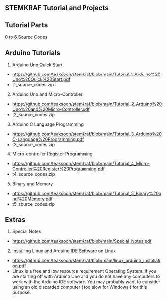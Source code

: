 
STEMKRAF Tutorial and Projects
---

Tutorial Parts 
---
0 to 6
Source Codes


Arduino Tutorials
---
1. Arduino Uno Quick Start
- https://github.com/teaksoon/stemkraf/blob/main/Tutorial_1_Arduino%20Uno%20Quick%20Start.pdf
- t1_source_codes.zip
2. Arduino Uno and Micro-Controller
- https://github.com/teaksoon/stemkraf/blob/main/Tutorial_2_Arduino%20Uno%20and%20Micro-Controller.pdf
- t2_source_codes.zip
3. Arduino C Language Programming
- https://github.com/teaksoon/stemkraf/blob/main/Tutorial_3_Arduino%20C-Language%20Programming.pdf
- t3_source_codes.zip
4. Micro-controller Register Programming
- https://github.com/teaksoon/stemkraf/blob/main/Tutorial_4_Micro-Controller%20Register%20Programming.pdf
- t4_source_codes.zip
5. Binary and Memory
- https://github.com/teaksoon/stemkraf/blob/main/Tutorial_5_Binary%20and%20Memory.pdf
- t5_source_codes.zip

Extras
---
1. Special Notes
- https://github.com/teaksoon/stemkraf/blob/main/Special_Notes.pdf
2. Installing Linux and Arduino IDE Software on Linux
- https://github.com/teaksoon/stemkraf/blob/main/linux_arduino_installation.pdf
- Linux is a free and low resource requirement Operating System. If you are starting off with Arduino Uno and you do not have any computers to work with the Arduino IDE software. You may probably want to consider using an old discarded computer ( too slow for Windows ) for this purpose. 

